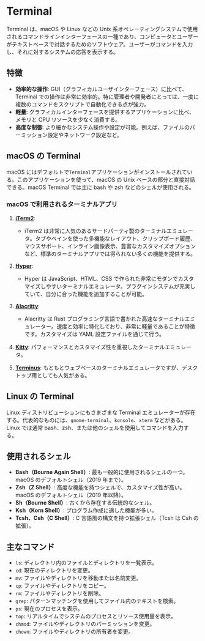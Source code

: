 # Terminal

Terminal は、macOS や Linux などの Unix 系オペレーティングシステムで使用されるコマンドラインインターフェースの一種であり、コンピュータとユーザーがテキストベースで対話するためのソフトウェア。ユーザーがコマンドを入力し、それに対するシステムの応答を表示する。

## 特徴

- **効率的な操作**: GUI（グラフィカルユーザインターフェース）に比べて、Terminal での操作は非常に効率的。特に管理者や開発者にとっては、一度に複数のコマンドをスクリプトで自動化できる点が強力。
- **軽量**: グラフィカルインターフェースを提供するアプリケーションに比べ、メモリと CPU リソースを少なく消費する。
- **高度な制御**: より細かなシステム操作や設定が可能。例えば、ファイルのパーミッション設定やネットワーク設定など。

## macOS の Terminal

macOS にはデフォルトで`Terminal`アプリケーションがインストールされている。このアプリケーションを使って、macOS の Unix ベースの部分と直接対話できる。macOS Terminal では主に bash や zsh などのシェルが使用される。

### macOS で利用されるターミナルアプリ

1. **[iTerm2](https://iterm2.com/)**:

   - iTerm2 は非常に人気のあるサードパーティ製のターミナルエミュレータ。タブやペインを使った多機能なレイアウト、クリップボード履歴、マウスサポート、インライン画像表示、豊富なカスタマイズオプションなど、標準のターミナルアプリでは得られない多くの機能を提供する。

2. **[Hyper](https://hyper.is/)**:

   - Hyper は JavaScript、HTML、CSS で作られた非常にモダンでカスタマイズしやすいターミナルエミュレータ。プラグインシステムが充実していて、自分に合った機能を追加することが可能。

3. **[Alacritty](https://github.com/alacritty/alacritty)**:

   - Alacritty は Rust プログラミング言語で書かれた高速なターミナルエミュレーター。速度と効率に特化しており、非常に軽量であることが特徴です。カスタマイズは YAML 設定ファイルを通じて行う。

4. **[Kitty](https://sw.kovidgoyal.net/kitty/)**: パフォーマンスとカスタマイズ性を重視したターミナルエミュレータ。
5. **[Terminus](https://termius.com/)**: もともとウェブベースのターミナルエミュレータですが、デスクトップ用としても人気がある。

## Linux の Terminal

Linux ディストリビューションにもさまざまな Terminal エミュレーターが存在する。代表的なものには、`gnome-terminal`、`konsole`、`xterm` などがある。Linux では通常 bash、zsh、または他のシェルを使用してコマンドを入力する。

## 使用されるシェル

- **Bash（Bourne Again Shell）**: 最も一般的に使用されるシェルの一つ。macOS のデフォルトシェル（2019 年まで）。
- **Zsh（Z Shell）**: 高度な機能を持つシェルで、カスタマイズ性が高い。macOS のデフォルトシェル（2019 年以降）。
- **Sh（Bourne Shell）**: 古くから存在する伝統的なシェル。
- **Ksh（Korn Shell）**: プログラム作成に適した機能が多い。
- **Tcsh、Csh（C Shell）**: C 言語風の構文を持つ拡張シェル（Tcsh は Csh の拡張）。

## 主なコマンド

- `ls`: ディレクトリ内のファイルとディレクトリを一覧表示。
- `cd`: 現在のディレクトリを変更。
- `mv`: ファイルやディレクトリを移動または名前変更。
- `cp`: ファイルやディレクトリをコピー。
- `rm`: ファイルやディレクトリを削除。
- `grep`: パターンマッチングを使用してファイル内のテキストを検索。
- `ps`: 現在のプロセスを表示。
- `top`: リアルタイムでシステムのプロセスとリソース使用量を表示。
- `chmod`: ファイルやディレクトリのパーミッションを変更。
- `chown`: ファイルやディレクトリの所有者を変更。
